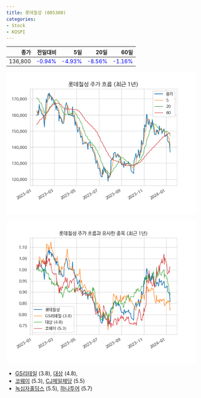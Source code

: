 ```yaml
---
title: 롯데칠성 (005300)
categories:
- Stock
- KOSPI
---
```


|종가|전일대비|5일|20일|60일|
|---:|-------:|--:|---:|---:|
|136,800|<span style="color: blue">-0.94%</span>|<span style="color: blue">-4.93%</span>|<span style="color: blue">-8.56%</span>|<span style="color: blue">-1.16%</span>|


<!-- more -->

![005300](/assets/images/stock/005300.png)

![005300](/assets/images/stock/005300_sim.png)

- [GS리테일](/007070/) (3.8), [대상](/001680/) (4.8),
- [코웨이](/021240/) (5.3), [CJ제일제당](/097950/) (5.5)
- [녹십자홀딩스](/005250/) (5.5), [하나투어](/039130/) (5.7)
